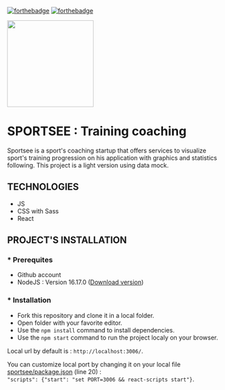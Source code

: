 [![forthebadge](https://forthebadge.com/images/badges/made-with-javascript.svg)](https://forthebadge.com)
[![forthebadge](https://forthebadge.com/images/badges/uses-css.svg)](https://forthebadge.com)
<br/>

<div id="header" align="left">
  <img src="./sportsee/src/assets/logo.svg" width="200"/>
</div>

# SPORTSEE : Training coaching

Sportsee is a sport's coaching startup that offers services to visualize sport's training progression on
his application with graphics and statistics following.
This project is a light version using data mock.

## TECHNOLOGIES

- JS
- CSS with Sass
- React

## PROJECT'S INSTALLATION

### \* Prerequites

- Github account
- NodeJS : Version 16.17.0 ([Download version](https://nodejs.org/download/release/v16.17.0/))

### \* Installation

- Fork this repository and clone it in a local folder.
- Open folder with your favorite editor.
- Use the `npm install` command to install dependencies.
- Use the `npm start` command to run the project localy on your browser.

Local url by default is : `http://localhost:3006/`.

You can customize local port by changing it on your local file [sportsee/package.json](https://github.com/dahisland/MyriamMornet_12_092022/blob/main/sportsee/package.json) (line 20) : <br/>
`"scripts": {"start": "set PORT=3006 && react-scripts start"}`.
